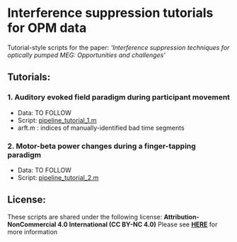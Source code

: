 # Interference suppression tutorials for OPM data

Tutorial-style scripts for the paper: 
*'Interference suppression techniques for optically pumped MEG:  Opportunities and challenges'*

## Tutorials:

### 1. Auditory evoked field paradigm during participant movement

- Data: TO FOLLOW 
- Script: [pipeline_tutorial_1.m](./pipeline_tutorial_1.m)
- arft.m : indices of manually-identified bad time segments

### 2. Motor-beta power changes during a finger-tapping paradigm

- Data: TO FOLLOW 
- Script: [pipeline_tutorial_2.m](./pipeline_tutorial_2.m)

## License:

These scripts are shared under the following license:
**Attribution-NonCommercial 4.0 International (CC BY-NC 4.0)**
Please see **[HERE](https://creativecommons.org/licenses/by-nc/4.0/)** for more information
